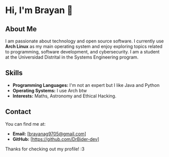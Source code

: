 # Hi, I'm Brayan 👋

## About Me

I am passionate about technology and open source software. I currently use **Arch Linux** as my main operating system and enjoy exploring topics related to programming, software development, and cybersecurity. I am a student at the Universidad Distrital in the Systems Engineering program.

## Skills

- **Programming Languages:** I'm not an expert but I like Java and Python
- **Operating Systems:** I use Arch btw
- **Interests:** Maths, Astronomy and Ethical Hacking.

## Contact

You can find me at:
- **Email:** [brayanag9705@gmail.com]
- **GitHub:** [https://github.com/DrBider-dev]

Thanks for checking out my profile! :3
